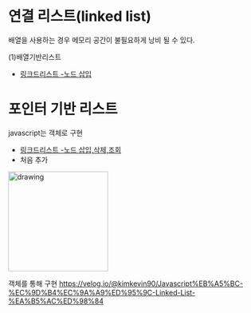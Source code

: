 # 연결 리스트(linked list)
배열을 사용하는 경우 메모리 공간이 불필요하게 낭비 될 수 있다.

(1)배열기반리스트
- [링크드리스트 -노드 삽입](https://replit.com/@gwiyeomgo/js-datastruct#addArray.js)


# 포인터 기반 리스트

javascript는 객체로 구현
- [링크드리스트 -노드 삽입,삭제,조회](https://replit.com/@gwiyeomgo/js-datastruct#linkedListEx.js)
- 처음 추가
<img src="https://user-images.githubusercontent.com/77624394/160768249-9acb7918-6673-49fc-9bb6-1e5a2feb2a9e.jpg" alt="drawing" width="200"/>

 객체를 통해 구현
 https://velog.io/@kimkevin90/Javascript%EB%A5%BC-%EC%9D%B4%EC%9A%A9%ED%95%9C-Linked-List-%EA%B5%AC%ED%98%84

